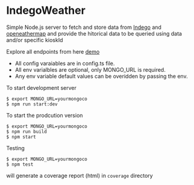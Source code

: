 # IndegoWeather

 Simple Node.js server to fetch and store data from [Indego](https://www.rideindego.com/) and [openeathermap](https://openweathermap.org/current#name) and provide the hitorical data to be queried using data and/or specific kioskId 

Explore all endpoints from here [demo](https://lit-coast-74701.herokuapp.com/api/v1/explore/) 

* All config varaiables are in config.ts file.
* All env varialbles are optional, only MONGO_URL is required.
* Any env variable default values can be overidden by passing the env.

To start development server
```
$ export MONGO_URL=yourmongoco
$ npm run start:dev
```
To start the prodcution version
```
$ export MONGO_URL=yourmongoco
$ npm run build
$ npm start
```

Testing
```
$ export MONGO_URL=yourmongoco
$ npm test
```

will generate a coverage report (html) in `coverage` directory